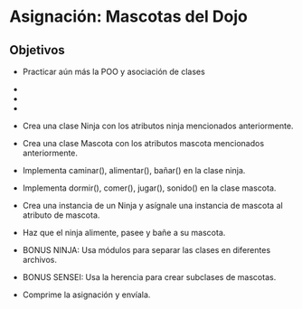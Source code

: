# Asignación: Mascotas del Dojo

## Objetivos

* Practicar aún más la POO y asociación de clases
* 

* 
* 
* Crea una clase Ninja con los atributos ninja mencionados anteriormente.
* Crea una clase Mascota con los atributos mascota mencionados anteriormente.
* Implementa caminar(), alimentar(), bañar() en la clase ninja.
* Implementa dormir(), comer(), jugar(), sonido() en la clase mascota.
* Crea una instancia de un Ninja y asígnale una instancia de mascota al atributo de mascota.
* Haz que el ninja alimente, pasee y bañe a su mascota.
* BONUS NINJA: Usa módulos para separar las clases en diferentes archivos.
* BONUS SENSEI: Usa la herencia para crear subclases de mascotas.
* Comprime la asignación y envíala.
